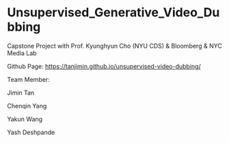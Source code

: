 # Unsupervised_Generative_Video_Dubbing

Capstone Project with Prof. Kyunghyun Cho (NYU CDS) & Bloomberg & NYC Media Lab

Github Page: https://tanjimin.github.io/unsupervised-video-dubbing/



Team Member:

Jimin Tan

Chenqin Yang

Yakun Wang

Yash Deshpande